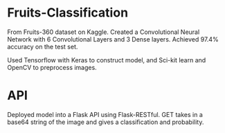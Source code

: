 # Fruits-Classification

From Fruits-360 dataset on Kaggle.
Created a Convolutional Neural Network with 6 Convolutional Layers and 3 Dense layers. Achieved 97.4% accuracy on the test set. 

Used Tensorflow with Keras to construct model, and Sci-kit learn and OpenCV to preprocess images. 

# API
Deployed model into a Flask API using Flask-RESTful. GET takes in a base64 string of the image and gives a classification and probability.

